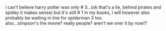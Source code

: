 i can't believe harry potter was only # 3...(ok that's a lie, behind pirates and spidey it makes sense) but it's still # 1 in my books, i will however also probably be waiting in line for spiderman 3 too.  
also...simpson's the movie? really people? aren't we over it by now!?